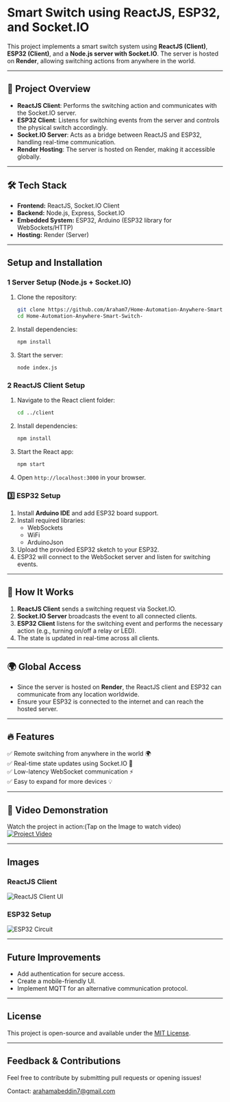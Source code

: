 # Smart Switch using ReactJS, ESP32, and Socket.IO

This project implements a smart switch system using **ReactJS (Client)**, **ESP32 (Client)**, and a **Node.js server with Socket.IO**. The server is hosted on **Render**, allowing switching actions from anywhere in the world.

---

## 🚀 Project Overview
- **ReactJS Client**: Performs the switching action and communicates with the Socket.IO server.
- **ESP32 Client**: Listens for switching events from the server and controls the physical switch accordingly.
- **Socket.IO Server**: Acts as a bridge between ReactJS and ESP32, handling real-time communication.
- **Render Hosting**: The server is hosted on Render, making it accessible globally.

---

## 🛠️ Tech Stack
- **Frontend:** ReactJS, Socket.IO Client
- **Backend:** Node.js, Express, Socket.IO
- **Embedded System:** ESP32, Arduino (ESP32 library for WebSockets/HTTP)
- **Hosting:** Render (Server)

---

## Setup and Installation

### 1️ Server Setup (Node.js + Socket.IO)
1. Clone the repository:
   ```sh
   git clone https://github.com/Araham7/Home-Automation-Anywhere-Smart-Switch-.git
   cd Home-Automation-Anywhere-Smart-Switch-
   ```
2. Install dependencies:
   ```sh
   npm install
   ```
3. Start the server:
   ```sh
   node index.js
   ```

### 2️ ReactJS Client Setup
1. Navigate to the React client folder:
   ```sh
   cd ../client
   ```
2. Install dependencies:
   ```sh
   npm install
   ```
3. Start the React app:
   ```sh
   npm start
   ```
4. Open `http://localhost:3000` in your browser.

### 3️⃣ ESP32 Setup
1. Install **Arduino IDE** and add ESP32 board support.
2. Install required libraries:
   - WebSockets
   - WiFi
   - ArduinoJson
3. Upload the provided ESP32 sketch to your ESP32.
4. ESP32 will connect to the WebSocket server and listen for switching events.

---

## 📡 How It Works
1. **ReactJS Client** sends a switching request via Socket.IO.
2. **Socket.IO Server** broadcasts the event to all connected clients.
3. **ESP32 Client** listens for the switching event and performs the necessary action (e.g., turning on/off a relay or LED).
4. The state is updated in real-time across all clients.

---

## 🌍 Global Access
- Since the server is hosted on **Render**, the ReactJS client and ESP32 can communicate from any location worldwide.
- Ensure your ESP32 is connected to the internet and can reach the hosted server.

---

## 🔥 Features
✅ Remote switching from anywhere in the world 🌍  
✅ Real-time state updates using Socket.IO 📡  
✅ Low-latency WebSocket communication ⚡  
✅ Easy to expand for more devices 💡  

---

## 🎥 Video Demonstration
Watch the project in action:(Tap on the Image to watch video)
[![Project Video](./IMAGES/Thumbnail.jpeg)](https://youtu.be/SberzcqpUqo?si=JaSv6EqqUSMRk4Cj)

---

## Images
### ReactJS Client
![ReactJS Client UI](./IMAGES/reactJsClient.jpeg)

### ESP32 Setup
![ESP32 Circuit](./IMAGES/esp32.jpeg)

---

## Future Improvements
- Add authentication for secure access.
- Create a mobile-friendly UI.
- Implement MQTT for an alternative communication protocol.

---

## License
This project is open-source and available under the [MIT License](LICENSE).

---

## Feedback & Contributions
Feel free to contribute by submitting pull requests or opening issues!

Contact: arahamabeddin7@gmail.com

